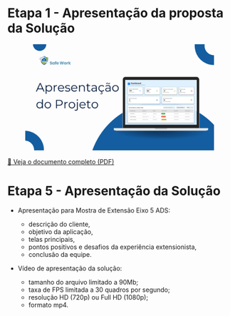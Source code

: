 # Etapa 1 - Apresentação da proposta da Solução
<figure> 
  <img src="./Safe Work.png" alt"Apresentação do Projeto">
</figure>

[📄 Veja o documento completo (PDF)](./Safe%20Work.pdf)

# Etapa 5 - Apresentação da Solução
- Apresentação para Mostra de Extensão Eixo 5 ADS:
  * descrição do cliente,
  * objetivo da aplicação,
  * telas principais,
  * pontos positivos e desafios da experiência extensionista,
  * conclusão da equipe.
  
- Vídeo de apresentação da solução:
  * tamanho do arquivo limitado a 90Mb;
  * taxa de FPS limitada a 30 quadros por segundo;
  * resolução HD (720p) ou Full HD (1080p);
  * formato mp4.

